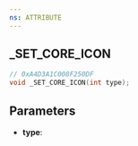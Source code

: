```yaml
---
ns: ATTRIBUTE
---
```

## _SET_CORE_ICON

```c
// 0xA4D3A1C008F250DF
void _SET_CORE_ICON(int type);
```

## Parameters
* **type**:

